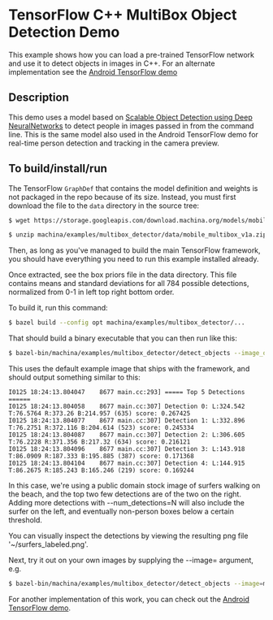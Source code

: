 # TensorFlow C++ MultiBox Object Detection Demo

This example shows how you can load a pre-trained TensorFlow network and use it
to detect objects in images in C++. For an alternate implementation see the
[Android TensorFlow demo](https://github.com/machina/machina/tree/master/machina/examples/android)

## Description

This demo uses a model based on [Scalable Object Detection using Deep NeuralNetworks](https://arxiv.org/abs/1312.2249) to detect people in images passed in from
the command line. This is the same model also used in the Android TensorFlow
demo for real-time person detection and tracking in the camera preview.

## To build/install/run

The TensorFlow `GraphDef` that contains the model definition and weights is not
packaged in the repo because of its size. Instead, you must first download the
file to the `data` directory in the source tree:

```bash
$ wget https://storage.googleapis.com/download.machina.org/models/mobile_multibox_v1a.zip -O machina/examples/multibox_detector/data/mobile_multibox_v1a.zip

$ unzip machina/examples/multibox_detector/data/mobile_multibox_v1a.zip -d machina/examples/multibox_detector/data/
```

Then, as long as you've managed to build the main TensorFlow framework, you
should have everything you need to run this example installed already.

Once extracted, see the box priors file in the data directory. This file
contains means and standard deviations for all 784 possible detections,
normalized from 0-1 in left top right bottom order.

To build it, run this command:

```bash
$ bazel build --config opt machina/examples/multibox_detector/...
```

That should build a binary executable that you can then run like this:

```bash
$ bazel-bin/machina/examples/multibox_detector/detect_objects --image_out=$HOME/x20/surfers_labeled.png
```

This uses the default example image that ships with the framework, and should
output something similar to this:

```
I0125 18:24:13.804047    8677 main.cc:293] ===== Top 5 Detections ======
I0125 18:24:13.804058    8677 main.cc:307] Detection 0: L:324.542 T:76.5764 R:373.26 B:214.957 (635) score: 0.267425
I0125 18:24:13.804077    8677 main.cc:307] Detection 1: L:332.896 T:76.2751 R:372.116 B:204.614 (523) score: 0.245334
I0125 18:24:13.804087    8677 main.cc:307] Detection 2: L:306.605 T:76.2228 R:371.356 B:217.32 (634) score: 0.216121
I0125 18:24:13.804096    8677 main.cc:307] Detection 3: L:143.918 T:86.0909 R:187.333 B:195.885 (387) score: 0.171368
I0125 18:24:13.804104    8677 main.cc:307] Detection 4: L:144.915 T:86.2675 R:185.243 B:165.246 (219) score: 0.169244
```

In this case, we're using a public domain stock image of surfers walking on the
beach, and the top two few detections are of the two on the right. Adding more
detections with --num_detections=N will also include the surfer on the left,
and eventually non-person boxes below a certain threshold.

You can visually inspect the detections by viewing the resulting png file
'~/surfers_labeled.png'.

Next, try it out on your own images by supplying the --image= argument, e.g.

```bash
$ bazel-bin/machina/examples/multibox_detector/detect_objects --image=my_image.png
```

For another implementation of this work, you can check out the [Android
TensorFlow demo](https://github.com/machina/machina/tree/master/machina/examples/android).
